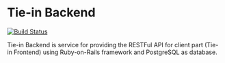 # Tie-in Backend

[![Build Status](https://travis-ci.org/Tie-In/Backend.svg?branch=master)](https://travis-ci.org/Tie-In/Backend)

Tie-in Backend is service for providing the RESTFul API for client part (Tie-in Frontend) using Ruby-on-Rails framework and PostgreSQL as database. 
